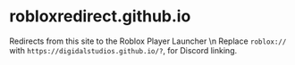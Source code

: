 # robloxredirect.github.io
Redirects from this site to the Roblox Player Launcher \n
Replace `roblox://` with `https://digidalstudios.github.io/?`, for Discord linking.
